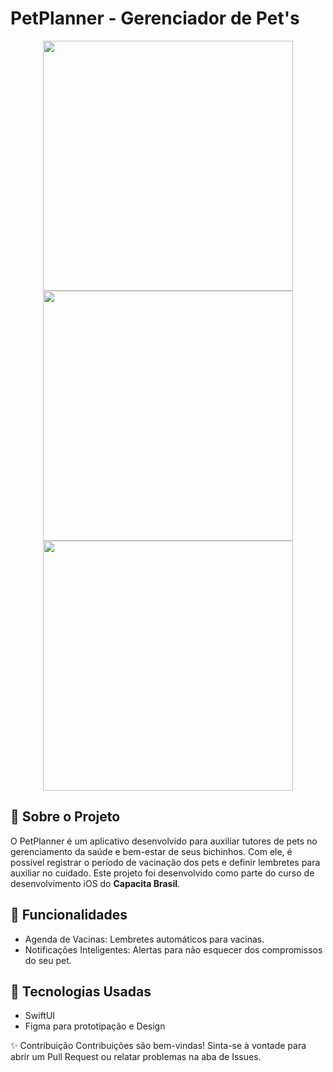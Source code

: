 # PetPlanner - Gerenciador de Pet's

<div align="center">
  <img src="https://github.com/user-attachments/assets/6f627349-abc4-42c1-bbc7-2afb5165249b" height="400px"/>
  <img src="https://github.com/user-attachments/assets/6a97a748-29cb-4caf-80a2-a2f0bc986aad" height="400px"/>
  <img src="https://github.com/user-attachments/assets/f0ec242b-d3ea-40af-9c0b-154dbc1a0397" height="400px"/>
</div>

## 📌 Sobre o Projeto
O PetPlanner é um aplicativo desenvolvido para auxiliar tutores de pets no gerenciamento da saúde e bem-estar de seus bichinhos. Com ele, é possível registrar o período de vacinação dos pets e definir lembretes para auxiliar no cuidado.
Este projeto foi desenvolvido como parte do curso de desenvolvimento iOS do **Capacita Brasil**.

## 🚀 Funcionalidades
- Agenda de Vacinas: Lembretes automáticos para vacinas.
- Notificações Inteligentes: Alertas para não esquecer dos compromissos do seu pet.

## 📱 Tecnologias Usadas
- SwiftUI
- Figma para prototipação e Design

✨ Contribuição
Contribuições são bem-vindas! Sinta-se à vontade para abrir um Pull Request ou relatar problemas na aba de Issues.
